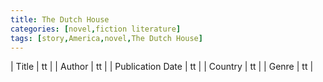 ```yaml
---
title: The Dutch House
categories: [novel,fiction literature]
tags: [story,America,novel,The Dutch House]
---
```

        
| Title | tt |
| Author | tt  |
| Publication Date | tt   |
| Country | tt |
| Genre | tt  |
        